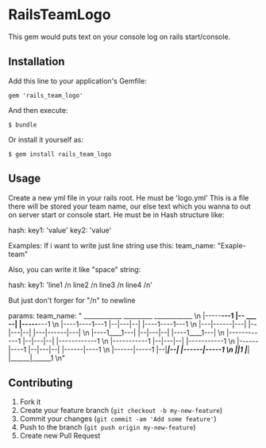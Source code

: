 # RailsTeamLogo

This gem would puts text on your console log on rails start/console.

## Installation

Add this line to your application's Gemfile:

    gem 'rails_team_logo'

And then execute:

    $ bundle

Or install it yourself as:

    $ gem install rails_team_logo

## Usage
 Create a new yml file in your rails root. He must be 'logo.yml'
 This is a file there will be stored your team name, our else text which you wanna to out
 on server start or console start. He must be in Hash structure like:

  hash:
    key1: 'value'
    key2: 'value'

 Examples:
 If i want to write just line string use this:
  team_name: "Exaple-team"

 Also, you can write it like "space" string:

  hash:
    key1: 'line1 /n
           line2 /n
           line3 /n
           line4 /n'

But just don't forger for "/n" to newline

params:
  team_name: "  ____________      _________    ____________   \n
              |-----____---1   |-- ___ --|  |-----____---1    \n
              |----1----1---1  |--|---|--|  |----1----1---1   \n
              |---|------|---| |--|---|--|  |---|------|---|  \n
              |----1____1---|  |--|---|--|  |----1____1---|   \n
              |------------1   |--|---|--|  |------------1    \n
              |-----------1    |--|---|--|  |-----------1     \n
              |------|----1    |--|---|--|  |------|----1     \n
              |------|-----1   |--|___|--|  |------|-----1    \n
              |______|______1  |_________|  |______|______1   \n"



## Contributing

1. Fork it
2. Create your feature branch (`git checkout -b my-new-feature`)
3. Commit your changes (`git commit -am 'Add some feature'`)
4. Push to the branch (`git push origin my-new-feature`)
5. Create new Pull Request
